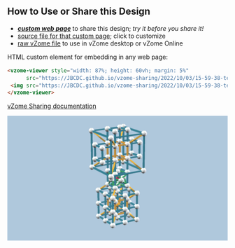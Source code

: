 
## How to Use or Share this Design

 - [***custom web page***][post] to share this design; *try it before you share it!*
 - [source file for that custom page][source]; click to customize
 - [raw vZome file][raw] to use in vZome desktop or vZome Online
 
 HTML custom element for embedding in any web page:
 ```html
<vzome-viewer style="width: 87%; height: 60vh; margin: 5%"
       src="https://JBCDC.github.io/vzome-sharing/2022/10/03/15-59-38-tetraoctacube/tetraoctacube.vZome" >
  <img src="https://JBCDC.github.io/vzome-sharing/2022/10/03/15-59-38-tetraoctacube/tetraoctacube.png" />
</vzome-viewer>
 ```

[vZome Sharing documentation](https://vzome.github.io/vzome/sharing.html#how-it-works)

![Image](<tetraoctacube.png>)


[post]: <https://JBCDC.github.io/vzome-sharing/2022/10/03/tetraoctacube-15-59-38.html>
[source]: <https://github.com/JBCDC/vzome-sharing/edit/main/_posts/2022-10-03-tetraoctacube-15-59-38.md>
[raw]: <https://raw.githubusercontent.com/JBCDC/vzome-sharing/main/2022/10/03/15-59-38-tetraoctacube/tetraoctacube.vZome>